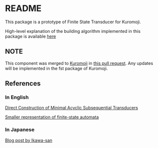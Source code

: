 # README
This package is a prototype of Finite State Transducer for Kuromoji.

High-level explanation of the building algorithm implemented in this package is available [here](http://www.slideshare.net/yoshinarifujinuma/kuromoji-fst)

## NOTE
This component was merged to [Kuromoji](https://github.com/atilika/kuromoji) in [this pull request](https://github.com/atilika/kuromoji/pull/71). Any updates will be implemented in the fst package of Kuromoji.

## References
### In English
[Direct Construction of Minimal Acyclic Subsequential Transducers](http://citeseerx.ist.psu.edu/viewdoc/summary?doi=10.1.1.24.3698)

[Smaller representation of finite-state automata](http://www.cs.put.poznan.pl/dweiss/site/publications/download/fsacomp.pdf)

### In Japanese 
[Blog post by Ikawa-san](http://qiita.com/ikawaha/items/be95304a803020e1b2d1)
